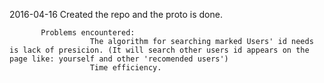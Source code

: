 2016-04-16 Created the repo and the proto is done.

           Problems encountered:
                      The algorithm for searching marked Users' id needs is lack of presicion. (It will search other users id appears on the page like: yourself and other 'recomended users')
                      Time efficiency.
